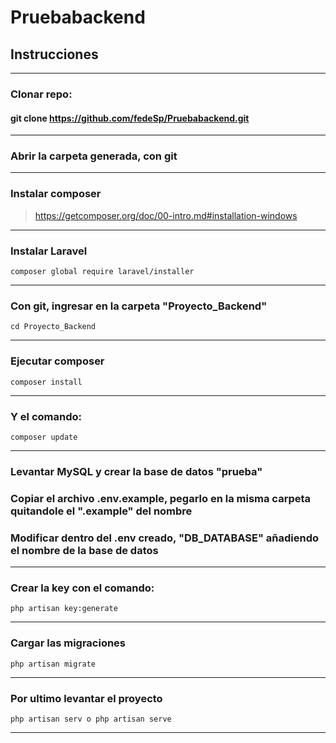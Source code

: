 # Pruebabackend

## Instrucciones

***

### Clonar repo:

#### git clone https://github.com/fedeSp/Pruebabackend.git

***

### Abrir la carpeta generada, con git

***

### Instalar composer

>https://getcomposer.org/doc/00-intro.md#installation-windows

***

### Instalar Laravel

`composer global require laravel/installer`

***

### Con git, ingresar en la carpeta "Proyecto_Backend"

`cd Proyecto_Backend`

***

### Ejecutar composer

`composer install`

***

### Y el comando:

`composer update`

***

### Levantar MySQL y crear la base de datos "prueba"

### Copiar el archivo .env.example, pegarlo en la misma carpeta quitandole el ".example" del nombre

### Modificar dentro del .env creado, "DB_DATABASE" añadiendo el nombre de la base de datos

***
### Crear la key con el comando:

`php artisan key:generate`

***

### Cargar las migraciones

`php artisan migrate`

***

### Por ultimo levantar el proyecto

`php artisan serv o php artisan serve`

***


